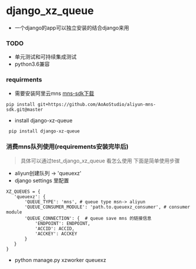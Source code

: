 # django_xz_queue

 - 一个django的app可以独立安装的结合django来用

### TODO

 - 单元测试和可持续集成测试
 - python3.6兼容 


### requirments

 -  需要安装阿里云mns [mns-sdk下载](https://help.aliyun.com/document_detail/32305.html?spm=5176.7739214.6.673.Ly76Et)

```
pip install git+https://github.com/AoAoStudio/aliyun-mns-sdk.git@master
```

 - install django-xz-queue

```
 pip install django-xz-queue

```

### 消费mns队列使用(requirements安装完毕后)

 > 具体可以通过test_django_xz_queue 看怎么使用 下面是简单使用步骤

 - aliyun创建队列 -> 'queuexz'
 - django settings 里配置

 ```
XZ_QUEUES = {
    'queuexz': {
        'QUEUE_TYPE': 'mns', # queue type msn-> aliyun
        'QUEUE_CONSUMER_MODULE': 'path.to.queuexz_consumer', # consumer module
        'QUEUE_CONNECTION': {  # queue save mns 的链接信息
            'ENDPOINT': ENDPOINT,
            'ACCID': ACCID,
            'ACCKEY': ACCKEY
        }
    }
}

 ```

  - python manage.py xzworker queuexz





